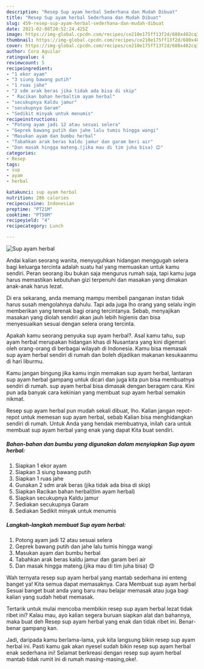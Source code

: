 ```yaml
---
description: "Resep Sup ayam herbal Sederhana dan Mudah Dibuat"
title: "Resep Sup ayam herbal Sederhana dan Mudah Dibuat"
slug: 459-resep-sup-ayam-herbal-sederhana-dan-mudah-dibuat
date: 2021-02-08T20:52:24.425Z
image: https://img-global.cpcdn.com/recipes/ce210e175ff13f2d/680x482cq70/sup-ayam-herbal-foto-resep-utama.jpg
thumbnail: https://img-global.cpcdn.com/recipes/ce210e175ff13f2d/680x482cq70/sup-ayam-herbal-foto-resep-utama.jpg
cover: https://img-global.cpcdn.com/recipes/ce210e175ff13f2d/680x482cq70/sup-ayam-herbal-foto-resep-utama.jpg
author: Cora Aguilar
ratingvalue: 4
reviewcount: 5
recipeingredient:
- "1 ekor ayam"
- "3 siung bawang putih"
- "1 ruas jahe"
- "2 sdm arak beras jika tidak ada bisa di skip"
- " Racikan bahan herbaltim ayam herbal"
- "secukupnya Kaldu jamur"
- "secukupnya Garam"
- "Sedikit minyak untuk menumis"
recipeinstructions:
- "Potong ayam jadi 12 atau sesuai selera"
- "Geprek bawang putih dan jahe lalu tumis hingga wangi"
- "Masukan ayam dan bumbu herbal"
- "Tabahkan arak beras kaldu jamur dan garam beri air"
- "Dan masak hingga mateng.(jika mau di tim juha bisa) 😊"
categories:
- Resep
tags:
- sup
- ayam
- herbal

katakunci: sup ayam herbal 
nutrition: 286 calories
recipecuisine: Indonesian
preptime: "PT21M"
cooktime: "PT50M"
recipeyield: "4"
recipecategory: Lunch

---
```



![Sup ayam herbal](https://img-global.cpcdn.com/recipes/ce210e175ff13f2d/680x482cq70/sup-ayam-herbal-foto-resep-utama.jpg)

Andai kalian seorang wanita, menyuguhkan hidangan menggugah selera bagi keluarga tercinta adalah suatu hal yang memuaskan untuk kamu sendiri. Peran seorang ibu bukan saja mengurus rumah saja, tapi kamu juga harus memastikan kebutuhan gizi terpenuhi dan masakan yang dimakan anak-anak harus lezat.

Di era  sekarang, anda memang mampu membeli panganan instan tidak harus susah mengolahnya dahulu. Tapi ada juga lho orang yang selalu ingin memberikan yang terenak bagi orang tercintanya. Sebab, menyajikan masakan yang diolah sendiri akan jauh lebih higienis dan bisa menyesuaikan sesuai dengan selera orang tercinta. 



Apakah kamu seorang penyuka sup ayam herbal?. Asal kamu tahu, sup ayam herbal merupakan hidangan khas di Nusantara yang kini digemari oleh orang-orang di berbagai wilayah di Indonesia. Kamu bisa memasak sup ayam herbal sendiri di rumah dan boleh dijadikan makanan kesukaanmu di hari liburmu.

Kamu jangan bingung jika kamu ingin memakan sup ayam herbal, lantaran sup ayam herbal gampang untuk dicari dan juga kita pun bisa membuatnya sendiri di rumah. sup ayam herbal bisa dimasak dengan beragam cara. Kini pun ada banyak cara kekinian yang membuat sup ayam herbal semakin nikmat.

Resep sup ayam herbal pun mudah sekali dibuat, lho. Kalian jangan repot-repot untuk memesan sup ayam herbal, sebab Kalian bisa menghidangkan sendiri di rumah. Untuk Anda yang hendak membuatnya, inilah cara untuk membuat sup ayam herbal yang enak yang dapat Kita buat sendiri.

<!--inarticleads1-->

##### Bahan-bahan dan bumbu yang digunakan dalam menyiapkan Sup ayam herbal:

1. Siapkan 1 ekor ayam
1. Siapkan 3 siung bawang putih
1. Siapkan 1 ruas jahe
1. Gunakan 2 sdm arak beras (jika tidak ada bisa di skip)
1. Siapkan  Racikan bahan herbal(tim ayam herbal)
1. Siapkan secukupnya Kaldu jamur
1. Sediakan secukupnya Garam
1. Sediakan Sedikit minyak untuk menumis




<!--inarticleads2-->

##### Langkah-langkah membuat Sup ayam herbal:

1. Potong ayam jadi 12 atau sesuai selera
1. Geprek bawang putih dan jahe lalu tumis hingga wangi
1. Masukan ayam dan bumbu herbal
1. Tabahkan arak beras kaldu jamur dan garam beri air
1. Dan masak hingga mateng.(jika mau di tim juha bisa) 😊




Wah ternyata resep sup ayam herbal yang mantab sederhana ini enteng banget ya! Kita semua dapat memasaknya. Cara Membuat sup ayam herbal Sesuai banget buat anda yang baru mau belajar memasak atau juga bagi kalian yang sudah hebat memasak.

Tertarik untuk mulai mencoba membikin resep sup ayam herbal lezat tidak ribet ini? Kalau mau, ayo kalian segera buruan siapkan alat dan bahannya, maka buat deh Resep sup ayam herbal yang enak dan tidak ribet ini. Benar-benar gampang kan. 

Jadi, daripada kamu berlama-lama, yuk kita langsung bikin resep sup ayam herbal ini. Pasti kamu gak akan nyesel sudah bikin resep sup ayam herbal enak sederhana ini! Selamat berkreasi dengan resep sup ayam herbal mantab tidak rumit ini di rumah masing-masing,oke!.

